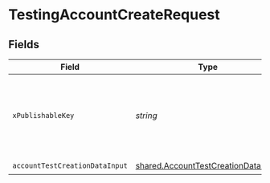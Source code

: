# TestingAccountCreateRequest


## Fields

| Field                                                                                      | Type                                                                                       | Required                                                                                   | Description                                                                                |
| ------------------------------------------------------------------------------------------ | ------------------------------------------------------------------------------------------ | ------------------------------------------------------------------------------------------ | ------------------------------------------------------------------------------------------ |
| `xPublishableKey`                                                                          | *string*                                                                                   | :heavy_check_mark:                                                                         | The publicly viewable identifier used to identify a merchant division.                     |
| `accountTestCreationDataInput`                                                             | [shared.AccountTestCreationDataInput](../../models/shared/accounttestcreationdatainput.md) | :heavy_check_mark:                                                                         | N/A                                                                                        |